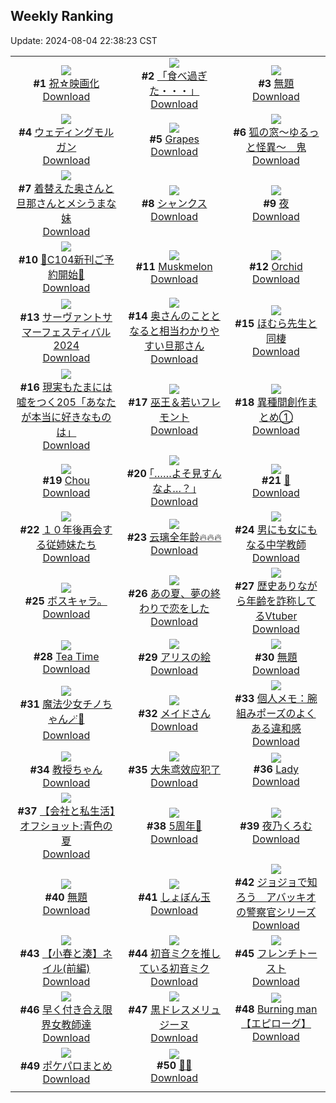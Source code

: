 ## Weekly Ranking
Update: 2024-08-04 22:38:23 CST

|      |      |      |
| :----: | :----: | :----: |
| ![](https://i.pixiv.re/c/240x480/img-master/img/2024/07/29/22/29/19/121000338_p0_master1200.jpg)<br>**#1** [祝☆映画化](https://www.pixiv.net/artworks/121000338)<br>[Download](https://i.pixiv.re/img-original/img/2024/07/29/22/29/19/121000338_p0.jpg) | ![](https://i.pixiv.re/c/240x480/img-master/img/2024/07/29/18/53/51/120993753_p0_master1200.jpg)<br>**#2** [「食べ過ぎた・・・」](https://www.pixiv.net/artworks/120993753)<br>[Download](https://i.pixiv.re/img-original/img/2024/07/29/18/53/51/120993753_p0.png) | ![](https://i.pixiv.re/c/240x480/img-master/img/2024/07/28/10/33/54/120952210_p0_master1200.jpg)<br>**#3** [無題](https://www.pixiv.net/artworks/120952210)<br>[Download](https://i.pixiv.re/img-original/img/2024/07/28/10/33/54/120952210_p0.png) |
| ![](https://i.pixiv.re/c/240x480/img-master/img/2024/07/28/00/00/33/120941692_p0_master1200.jpg)<br>**#4** [ウェディングモルガン](https://www.pixiv.net/artworks/120941692)<br>[Download](https://i.pixiv.re/img-original/img/2024/07/28/00/00/33/120941692_p0.jpg) | ![](https://i.pixiv.re/c/240x480/img-master/img/2024/07/29/00/00/54/120975473_p0_master1200.jpg)<br>**#5** [Grapes](https://www.pixiv.net/artworks/120975473)<br>[Download](https://i.pixiv.re/img-original/img/2024/07/29/00/00/54/120975473_p0.jpg) | ![](https://i.pixiv.re/c/240x480/img-master/img/2024/07/29/12/13/50/120986777_master1200.jpg)<br>**#6** [狐の窓～ゆるっと怪異～　鬼](https://www.pixiv.net/artworks/120986777)<br>[Download](https://www.pixiv.net/artworks/120986777) |
| ![](https://i.pixiv.re/c/240x480/img-master/img/2024/07/29/00/06/52/120975904_p0_master1200.jpg)<br>**#7** [着替えた奥さんと旦那さんとメシうまな妹](https://www.pixiv.net/artworks/120975904)<br>[Download](https://i.pixiv.re/img-original/img/2024/07/29/00/06/52/120975904_p0.jpg) | ![](https://i.pixiv.re/c/240x480/img-master/img/2024/07/28/00/00/23/120941642_p0_master1200.jpg)<br>**#8** [シャンクス](https://www.pixiv.net/artworks/120941642)<br>[Download](https://i.pixiv.re/img-original/img/2024/07/28/00/00/23/120941642_p0.jpg) | ![](https://i.pixiv.re/c/240x480/img-master/img/2024/07/30/07/30/01/121010784_p0_master1200.jpg)<br>**#9** [夜](https://www.pixiv.net/artworks/121010784)<br>[Download](https://i.pixiv.re/img-original/img/2024/07/30/07/30/01/121010784_p0.jpg) |
| ![](https://i.pixiv.re/c/240x480/img-master/img/2024/07/28/00/43/14/120943389_p0_master1200.jpg)<br>**#10** [🩵C104新刊ご予約開始🩷](https://www.pixiv.net/artworks/120943389)<br>[Download](https://i.pixiv.re/img-original/img/2024/07/28/00/43/14/120943389_p0.jpg) | ![](https://i.pixiv.re/c/240x480/img-master/img/2024/07/28/00/00/35/120941694_p0_master1200.jpg)<br>**#11** [Muskmelon](https://www.pixiv.net/artworks/120941694)<br>[Download](https://i.pixiv.re/img-original/img/2024/07/28/00/00/35/120941694_p0.jpg) | ![](https://i.pixiv.re/c/240x480/img-master/img/2024/07/29/00/00/47/120975449_p0_master1200.jpg)<br>**#12** [Orchid](https://www.pixiv.net/artworks/120975449)<br>[Download](https://i.pixiv.re/img-original/img/2024/07/29/00/00/47/120975449_p0.png) |
| ![](https://i.pixiv.re/c/240x480/img-master/img/2024/07/30/13/52/26/121016182_p0_master1200.jpg)<br>**#13** [サーヴァントサマーフェスティバル2024](https://www.pixiv.net/artworks/121016182)<br>[Download](https://i.pixiv.re/img-original/img/2024/07/30/13/52/26/121016182_p0.jpg) | ![](https://i.pixiv.re/c/240x480/img-master/img/2024/07/28/00/07/31/120942198_p0_master1200.jpg)<br>**#14** [奥さんのこととなると相当わかりやすい旦那さん](https://www.pixiv.net/artworks/120942198)<br>[Download](https://i.pixiv.re/img-original/img/2024/07/28/00/07/31/120942198_p0.jpg) | ![](https://i.pixiv.re/c/240x480/img-master/img/2024/07/29/15/33/49/120989784_p0_master1200.jpg)<br>**#15** [ほむら先生と同棲](https://www.pixiv.net/artworks/120989784)<br>[Download](https://i.pixiv.re/img-original/img/2024/07/29/15/33/49/120989784_p0.jpg) |
| ![](https://i.pixiv.re/c/240x480/img-master/img/2024/07/28/18/00/15/120962400_p0_master1200.jpg)<br>**#16** [現実もたまには嘘をつく205「あなたが本当に好きなものは」](https://www.pixiv.net/artworks/120962400)<br>[Download](https://i.pixiv.re/img-original/img/2024/07/28/18/00/15/120962400_p0.jpg) | ![](https://i.pixiv.re/c/240x480/img-master/img/2024/07/29/01/25/44/120978298_p0_master1200.jpg)<br>**#17** [巫王＆若いフレモント](https://www.pixiv.net/artworks/120978298)<br>[Download](https://i.pixiv.re/img-original/img/2024/07/29/01/25/44/120978298_p0.jpg) | ![](https://i.pixiv.re/c/240x480/img-master/img/2024/07/29/20/59/32/120997299_p0_master1200.jpg)<br>**#18** [異種間創作まとめ①](https://www.pixiv.net/artworks/120997299)<br>[Download](https://i.pixiv.re/img-original/img/2024/07/29/20/59/32/120997299_p0.jpg) |
| ![](https://i.pixiv.re/c/240x480/img-master/img/2024/07/29/00/06/03/120975863_p0_master1200.jpg)<br>**#19** [Chou](https://www.pixiv.net/artworks/120975863)<br>[Download](https://i.pixiv.re/img-original/img/2024/07/29/00/06/03/120975863_p0.jpg) | ![](https://i.pixiv.re/c/240x480/img-master/img/2024/07/29/17/10/47/120991456_p0_master1200.jpg)<br>**#20** [｢……よそ見すんなよ…？｣](https://www.pixiv.net/artworks/120991456)<br>[Download](https://i.pixiv.re/img-original/img/2024/07/29/17/10/47/120991456_p0.jpg) | ![](https://i.pixiv.re/c/240x480/img-master/img/2024/07/30/01/12/32/121005816_p0_master1200.jpg)<br>**#21** [🦜](https://www.pixiv.net/artworks/121005816)<br>[Download](https://i.pixiv.re/img-original/img/2024/07/30/01/12/32/121005816_p0.png) |
| ![](https://i.pixiv.re/c/240x480/img-master/img/2024/07/30/02/17/06/121007109_p0_master1200.jpg)<br>**#22** [１０年後再会する従姉妹たち](https://www.pixiv.net/artworks/121007109)<br>[Download](https://i.pixiv.re/img-original/img/2024/07/30/02/17/06/121007109_p0.jpg) | ![](https://i.pixiv.re/c/240x480/img-master/img/2024/07/29/00/01/12/120975517_p0_master1200.jpg)<br>**#23** [云璃全年龄🔥🔥🔥](https://www.pixiv.net/artworks/120975517)<br>[Download](https://i.pixiv.re/img-original/img/2024/07/29/00/01/12/120975517_p0.jpg) | ![](https://i.pixiv.re/c/240x480/img-master/img/2024/07/28/00/00/39/120941711_p0_master1200.jpg)<br>**#24** [男にも女にもなる中学教師](https://www.pixiv.net/artworks/120941711)<br>[Download](https://i.pixiv.re/img-original/img/2024/07/28/00/00/39/120941711_p0.jpg) |
| ![](https://i.pixiv.re/c/240x480/img-master/img/2024/07/29/19/13/18/120994342_p0_master1200.jpg)<br>**#25** [ボスキャラ。](https://www.pixiv.net/artworks/120994342)<br>[Download](https://i.pixiv.re/img-original/img/2024/07/29/19/13/18/120994342_p0.jpg) | ![](https://i.pixiv.re/c/240x480/img-master/img/2024/07/29/21/37/35/120998599_p0_master1200.jpg)<br>**#26** [あの夏、夢の終わりで恋をした](https://www.pixiv.net/artworks/120998599)<br>[Download](https://i.pixiv.re/img-original/img/2024/07/29/21/37/35/120998599_p0.jpg) | ![](https://i.pixiv.re/c/240x480/img-master/img/2024/07/29/20/09/36/120995839_p0_master1200.jpg)<br>**#27** [歴史ありながら年齢を詐称してるVtuber](https://www.pixiv.net/artworks/120995839)<br>[Download](https://i.pixiv.re/img-original/img/2024/07/29/20/09/36/120995839_p0.png) |
| ![](https://i.pixiv.re/c/240x480/img-master/img/2024/07/28/00/00/43/120941718_p0_master1200.jpg)<br>**#28** [Tea Time](https://www.pixiv.net/artworks/120941718)<br>[Download](https://i.pixiv.re/img-original/img/2024/07/28/00/00/43/120941718_p0.jpg) | ![](https://i.pixiv.re/c/240x480/img-master/img/2024/07/28/20/34/34/120967174_p0_master1200.jpg)<br>**#29** [アリスの絵](https://www.pixiv.net/artworks/120967174)<br>[Download](https://i.pixiv.re/img-original/img/2024/07/28/20/34/34/120967174_p0.jpg) | ![](https://i.pixiv.re/c/240x480/img-master/img/2024/07/29/00/00/59/120975483_p0_master1200.jpg)<br>**#30** [無題](https://www.pixiv.net/artworks/120975483)<br>[Download](https://i.pixiv.re/img-original/img/2024/07/29/00/00/59/120975483_p0.jpg) |
| ![](https://i.pixiv.re/c/240x480/img-master/img/2024/07/29/00/13/50/120976187_p0_master1200.jpg)<br>**#31** [魔法少女チノちゃん🪄🤍](https://www.pixiv.net/artworks/120976187)<br>[Download](https://i.pixiv.re/img-original/img/2024/07/29/00/13/50/120976187_p0.png) | ![](https://i.pixiv.re/c/240x480/img-master/img/2024/07/30/00/00/14/121003243_p0_master1200.jpg)<br>**#32** [メイドさん](https://www.pixiv.net/artworks/121003243)<br>[Download](https://i.pixiv.re/img-original/img/2024/07/30/00/00/14/121003243_p0.jpg) | ![](https://i.pixiv.re/c/240x480/img-master/img/2024/07/30/06/00/09/121009693_p0_master1200.jpg)<br>**#33** [個人メモ：腕組みポーズのよくある違和感](https://www.pixiv.net/artworks/121009693)<br>[Download](https://i.pixiv.re/img-original/img/2024/07/30/06/00/09/121009693_p0.jpg) |
| ![](https://i.pixiv.re/c/240x480/img-master/img/2024/07/29/22/29/47/121000353_p0_master1200.jpg)<br>**#34** [教授ちゃん](https://www.pixiv.net/artworks/121000353)<br>[Download](https://i.pixiv.re/img-original/img/2024/07/29/22/29/47/121000353_p0.png) | ![](https://i.pixiv.re/c/240x480/img-master/img/2024/07/29/12/43/16/120987231_p0_master1200.jpg)<br>**#35** [大朱鸢效应犯了](https://www.pixiv.net/artworks/120987231)<br>[Download](https://i.pixiv.re/img-original/img/2024/07/29/12/43/16/120987231_p0.jpg) | ![](https://i.pixiv.re/c/240x480/img-master/img/2024/07/28/13/50/55/120956421_p0_master1200.jpg)<br>**#36** [Lady](https://www.pixiv.net/artworks/120956421)<br>[Download](https://i.pixiv.re/img-original/img/2024/07/28/13/50/55/120956421_p0.png) |
| ![](https://i.pixiv.re/c/240x480/img-master/img/2024/07/30/12/01/01/121014472_p0_master1200.jpg)<br>**#37** [【会社と私生活】オフショット:青色の夏](https://www.pixiv.net/artworks/121014472)<br>[Download](https://i.pixiv.re/img-original/img/2024/07/30/12/01/01/121014472_p0.jpg) | ![](https://i.pixiv.re/c/240x480/img-master/img/2024/07/29/00/13/01/120976148_p0_master1200.jpg)<br>**#38** [5周年🌟](https://www.pixiv.net/artworks/120976148)<br>[Download](https://i.pixiv.re/img-original/img/2024/07/29/00/13/01/120976148_p0.jpg) | ![](https://i.pixiv.re/c/240x480/img-master/img/2024/07/29/20/54/13/120997148_p0_master1200.jpg)<br>**#39** [夜乃くろむ](https://www.pixiv.net/artworks/120997148)<br>[Download](https://i.pixiv.re/img-original/img/2024/07/29/20/54/13/120997148_p0.png) |
| ![](https://i.pixiv.re/c/240x480/img-master/img/2024/07/29/17/15/36/120991541_p0_master1200.jpg)<br>**#40** [無題](https://www.pixiv.net/artworks/120991541)<br>[Download](https://i.pixiv.re/img-original/img/2024/07/29/17/15/36/120991541_p0.jpg) | ![](https://i.pixiv.re/c/240x480/img-master/img/2024/07/28/00/00/23/120941643_p0_master1200.jpg)<br>**#41** [しょぼん玉](https://www.pixiv.net/artworks/120941643)<br>[Download](https://i.pixiv.re/img-original/img/2024/07/28/00/00/23/120941643_p0.png) | ![](https://i.pixiv.re/c/240x480/img-master/img/2024/07/29/00/09/34/120976022_p0_master1200.jpg)<br>**#42** [ジョジョで知ろう　アバッキオの警察官シリーズ](https://www.pixiv.net/artworks/120976022)<br>[Download](https://i.pixiv.re/img-original/img/2024/07/29/00/09/34/120976022_p0.jpg) |
| ![](https://i.pixiv.re/c/240x480/img-master/img/2024/07/29/20/52/21/120997090_p0_master1200.jpg)<br>**#43** [【小春と湊】ネイル(前編)](https://www.pixiv.net/artworks/120997090)<br>[Download](https://i.pixiv.re/img-original/img/2024/07/29/20/52/21/120997090_p0.png) | ![](https://i.pixiv.re/c/240x480/img-master/img/2024/07/28/22/09/45/120970967_p0_master1200.jpg)<br>**#44** [初音ミクを推している初音ミク](https://www.pixiv.net/artworks/120970967)<br>[Download](https://i.pixiv.re/img-original/img/2024/07/28/22/09/45/120970967_p0.png) | ![](https://i.pixiv.re/c/240x480/img-master/img/2024/07/29/20/41/38/120996770_p0_master1200.jpg)<br>**#45** [フレンチトースト](https://www.pixiv.net/artworks/120996770)<br>[Download](https://i.pixiv.re/img-original/img/2024/07/29/20/41/38/120996770_p0.jpg) |
| ![](https://i.pixiv.re/c/240x480/img-master/img/2024/07/29/19/00/16/120993958_p0_master1200.jpg)<br>**#46** [早く付き合え限界女教師達](https://www.pixiv.net/artworks/120993958)<br>[Download](https://i.pixiv.re/img-original/img/2024/07/29/19/00/16/120993958_p0.jpg) | ![](https://i.pixiv.re/c/240x480/img-master/img/2024/07/30/00/00/31/121003314_p0_master1200.jpg)<br>**#47** [黒ドレスメリュジーヌ](https://www.pixiv.net/artworks/121003314)<br>[Download](https://i.pixiv.re/img-original/img/2024/07/30/00/00/31/121003314_p0.png) | ![](https://i.pixiv.re/c/240x480/img-master/img/2024/07/29/08/49/03/120983883_p0_master1200.jpg)<br>**#48** [Burning man【エピローグ】](https://www.pixiv.net/artworks/120983883)<br>[Download](https://i.pixiv.re/img-original/img/2024/07/29/08/49/03/120983883_p0.png) |
| ![](https://i.pixiv.re/c/240x480/img-master/img/2024/07/28/21/56/45/120970334_p0_master1200.jpg)<br>**#49** [ポケパロまとめ](https://www.pixiv.net/artworks/120970334)<br>[Download](https://i.pixiv.re/img-original/img/2024/07/28/21/56/45/120970334_p0.jpg) | ![](https://i.pixiv.re/c/240x480/img-master/img/2024/07/28/14/30/59/120957240_p0_master1200.jpg)<br>**#50** [🔫💦](https://www.pixiv.net/artworks/120957240)<br>[Download](https://i.pixiv.re/img-original/img/2024/07/28/14/30/59/120957240_p0.png) |
|      |
